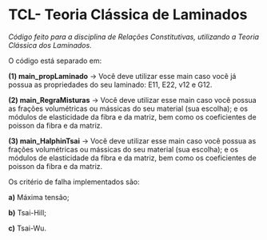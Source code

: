 # TCL- Teoria Clássica de Laminados
_Código feito para a disciplina de Relações Constitutivas, utilizando a Teoria Clássica dos Laminados_.

O código está separado em:

**(1) main_propLaminado** -> Você deve utilizar esse main caso você já possua as propriedades do seu laminado: E11, E22, v12 e G12.

**(2) main_RegraMisturas** -> Você deve utilizar esse main caso você possua as frações volumétricas ou mássicas do seu material (sua escolha); e os módulos de elasticidade da fibra e da matriz, bem como os coeficientes de poisson da fibra e da matriz.

**(3) main_HalphinTsai** -> Você deve utilizar esse main caso você possua as frações volumétricas ou mássicas do seu material (sua escolha); e os módulos de elasticidade da fibra e da matriz, bem como os coeficientes de poisson da fibra e da matriz.

Os critério de falha implementados são:

**a)** Máxima tensão;

**b)** Tsai-Hill;

**c)** Tsai-Wu.

